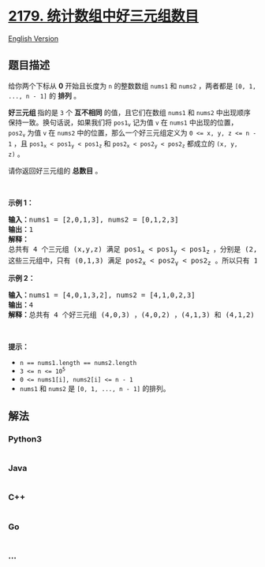 # [2179. 统计数组中好三元组数目](https://leetcode.cn/problems/count-good-triplets-in-an-array)

[English Version](/solution/2100-2199/2179.Count%20Good%20Triplets%20in%20an%20Array/README_EN.md)

## 题目描述

<!-- 这里写题目描述 -->

<p>给你两个下标从 <strong>0</strong>&nbsp;开始且长度为 <code>n</code>&nbsp;的整数数组&nbsp;<code>nums1</code>&nbsp;和&nbsp;<code>nums2</code>&nbsp;，两者都是&nbsp;<code>[0, 1, ..., n - 1]</code>&nbsp;的&nbsp;<strong>排列</strong>&nbsp;。</p>

<p><strong>好三元组&nbsp;</strong>指的是&nbsp;<code>3</code>&nbsp;个&nbsp;<strong>互不相同</strong>&nbsp;的值，且它们在数组&nbsp;<code>nums1</code> 和&nbsp;<code>nums2</code>&nbsp;中出现顺序保持一致。换句话说，如果我们将&nbsp;<code>pos1<sub>v</sub></code> 记为值&nbsp;<code>v</code>&nbsp;在&nbsp;<code>nums1</code>&nbsp;中出现的位置，<code>pos2<sub>v</sub></code>&nbsp;为值&nbsp;<code>v</code>&nbsp;在&nbsp;<code>nums2</code>&nbsp;中的位置，那么一个好三元组定义为&nbsp;<code>0 &lt;= x, y, z &lt;= n - 1</code>&nbsp;，且&nbsp;<code>pos1<sub>x</sub> &lt; pos1<sub>y</sub> &lt; pos1<sub>z</sub></code> 和&nbsp;<code>pos2<sub>x</sub> &lt; pos2<sub>y</sub> &lt; pos2<sub>z</sub></code>&nbsp;都成立的&nbsp;<code>(x, y, z)</code>&nbsp;。</p>

<p>请你返回好三元组的 <strong>总数目</strong>&nbsp;。</p>

<p>&nbsp;</p>

<p><strong>示例 1：</strong></p>

<pre><b>输入：</b>nums1 = [2,0,1,3], nums2 = [0,1,2,3]
<b>输出：</b>1
<b>解释：</b>
总共有 4 个三元组 (x,y,z) 满足 pos1<sub>x</sub> &lt; pos1<sub>y</sub> &lt; pos1<sub>z&nbsp;</sub>，分别是 (2,0,1) ，(2,0,3) ，(2,1,3) 和 (0,1,3) 。
这些三元组中，只有 (0,1,3) 满足 pos2<sub>x</sub> &lt; pos2<sub>y</sub> &lt; pos2<sub>z</sub>&nbsp;。所以只有 1 个好三元组。
</pre>

<p><strong>示例 2：</strong></p>

<pre><b>输入：</b>nums1 = [4,0,1,3,2], nums2 = [4,1,0,2,3]
<b>输出：</b>4
<b>解释：</b>总共有 4 个好三元组 (4,0,3) ，(4,0,2) ，(4,1,3) 和 (4,1,2) 。
</pre>

<p>&nbsp;</p>

<p><strong>提示：</strong></p>

<ul>
	<li><code>n == nums1.length == nums2.length</code></li>
	<li><code>3 &lt;= n &lt;= 10<sup>5</sup></code></li>
	<li><code>0 &lt;= nums1[i], nums2[i] &lt;= n - 1</code></li>
	<li><code>nums1</code>&nbsp;和&nbsp;<code>nums2</code>&nbsp;是&nbsp;<code>[0, 1, ..., n - 1]</code> 的排列。</li>
</ul>


## 解法

<!-- 这里可写通用的实现逻辑 -->

<!-- tabs:start -->

### **Python3**

<!-- 这里可写当前语言的特殊实现逻辑 -->

```python

```

### **Java**

<!-- 这里可写当前语言的特殊实现逻辑 -->

```java

```

### **C++**

```cpp

```

### **Go**

```go

```

### **...**

```

```

<!-- tabs:end -->